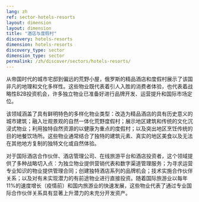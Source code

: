 ```yaml
---
lang: zh
ref: sector-hotels-resorts
layout: dimension
layout: dimension
title: "酒店与度假村"
discovery: hotels-resorts
dimension: hotels-resorts
discovery_type: sector
dimension_type: sector
permalink: /zh/discover/sectors/hotels-resorts/
---
```


从帝国时代的城市宅邸到偏远的荒野小屋，俄罗斯的精品酒店和度假村展示了该国非凡的地理和文化多样性。这些物业既代表着引人入胜的消费者体验，也代表着战略性B2B投资机会，许多独立物业已准备好进行品牌开发、运营提升和国际市场定位。

该领域涵盖了具有鲜明特色的多样化物业类型：改造为精品酒店的具有历史意义的城市建筑；融入壮观景观的自然一体化荒野度假村；展示地区建筑和传统的文化沉浸式物业；利用独特自然资源的以健康为重点的度假村；以及突出地区烹饪传统的目的地餐饮场所。这些物业通常结合了独特的建筑元素、真实的地区美食以及无法在其他地方复制的独特文化或自然体验。

对于国际酒店合作伙伴、酒店管理公司、在线旅游平台和酒店投资者，这个领域提供了多种战略切入点：为独立物业提供营销代表和数字渠道管理服务；为寻求运营专业知识的物业提供管理合同；创建独特酒店系列的品牌机会；技术实施合作伙伴关系；以及对有未实现潜力的有前途物业进行直接投资。随着国际旅游业以每年11%的速度增长（疫情前）和国内旅游业的快速发展，这些物业代表了通过专业国际合作伙伴关系具有显著上升潜力的未充分开发资产。

